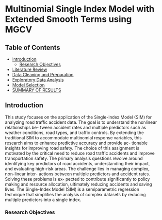 
# Multinomial Single Index Model with Extended Smooth Terms using MGCV


## Table of Contents
- [Introduction](#Introduction)
  - [Research Objectives](#research-objectives)
- [Literature Review](#Literature-Review)
- [Data Cleaning and Preparation](#data-cleaning-and-preparation)
- [Exploratory Data Analysis](#exploratory-data-analysis)
- [Model Selection](#model-selection)
- [SUMMARY OF RESULTS](#summary-of-results)


## Introduction
This study focuses on the application of the Single-Index Model (SIM) for analyzing
road traffic accident data. The goal is to understand the nonlinear relationships be-
tween accident rates and multiple predictors such as weather conditions, road types,
and traffic controls. By extending the traditional SIM to accommodate multinomial
response variables, this research aims to enhance predictive accuracy and provide ac-
tionable insights for improving road safety.
The choice of this assignment is motivated by the critical need to reduce road traffic
accidents and improve transportation safety. The primary analysis questions revolve
around identifying key predictors of road accidents, understanding their impact, and
evaluating high-risk areas. The challenge lies in managing complex, non-linear inter-
actions between multiple predictors and accident rates. Solving these problems is ex-
pected to contribute significantly to policy making and resource allocation, ultimately
reducing accidents and saving lives.
The Single-Index Model (SIM) is a semiparametric regression technique that simplifies
the analysis of complex datasets by reducing multiple predictors into a single index.

### Research Objectives
